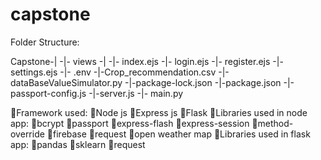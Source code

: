 # capstone

Folder Structure: 

Capstone-|
        -|- views -|
                  -|- index.ejs
                  -|- login.ejs
                  -|- register.ejs
                  -|- settings.ejs
        -|- .env
        -|-Crop_recommendation.csv
        -|-dataBaseValueSimulator.py
        -|-package-lock.json
        -|-package.json
        -|-passport-config.js
        -|-server.js
-|- main.py


Framework used:
  Node js
  Express js
  Flask
Libraries used in node app:
  bcrypt
  passport
  express-flash
  express-session
  method-override
  firebase
  request
  open weather map
Libraries used in flask app:
  pandas
  sklearn
  request

